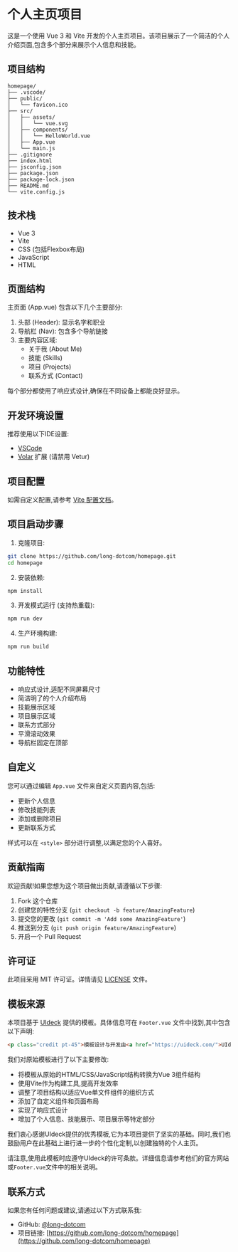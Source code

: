 # 个人主页项目

这是一个使用 Vue 3 和 Vite 开发的个人主页项目。该项目展示了一个简洁的个人介绍页面,包含多个部分来展示个人信息和技能。

## 项目结构

```
homepage/
├── .vscode/
├── public/
│   └── favicon.ico
├── src/
│   ├── assets/
│   │   └── vue.svg
│   ├── components/
│   │   └── HelloWorld.vue
│   ├── App.vue
│   └── main.js
├── .gitignore
├── index.html
├── jsconfig.json
├── package.json
├── package-lock.json
├── README.md
└── vite.config.js
```

## 技术栈

- Vue 3
- Vite
- CSS (包括Flexbox布局)
- JavaScript
- HTML

## 页面结构

主页面 (App.vue) 包含以下几个主要部分:

1. 头部 (Header): 显示名字和职业
2. 导航栏 (Nav): 包含多个导航链接
3. 主要内容区域:
   - 关于我 (About Me)
   - 技能 (Skills)
   - 项目 (Projects)
   - 联系方式 (Contact)

每个部分都使用了响应式设计,确保在不同设备上都能良好显示。

## 开发环境设置

推荐使用以下IDE设置:

- [VSCode](https://code.visualstudio.com/)
- [Volar](https://marketplace.visualstudio.com/items?itemName=Vue.volar) 扩展 (请禁用 Vetur)

## 项目配置

如需自定义配置,请参考 [Vite 配置文档](https://cn.vitejs.dev/config/)。

## 项目启动步骤

1. 克隆项目:

```sh
git clone https://github.com/long-dotcom/homepage.git
cd homepage
```

2. 安装依赖:

```sh
npm install
```

3. 开发模式运行 (支持热重载):

```sh
npm run dev
```

4. 生产环境构建:

```sh
npm run build
```

## 功能特性

- 响应式设计,适配不同屏幕尺寸
- 简洁明了的个人介绍布局
- 技能展示区域
- 项目展示区域
- 联系方式部分
- 平滑滚动效果
- 导航栏固定在顶部

## 自定义

您可以通过编辑 `App.vue` 文件来自定义页面内容,包括:

- 更新个人信息
- 修改技能列表
- 添加或删除项目
- 更新联系方式

样式可以在 `<style>` 部分进行调整,以满足您的个人喜好。

## 贡献指南

欢迎贡献!如果您想为这个项目做出贡献,请遵循以下步骤:

1. Fork 这个仓库
2. 创建您的特性分支 (`git checkout -b feature/AmazingFeature`)
3. 提交您的更改 (`git commit -m 'Add some AmazingFeature'`)
4. 推送到分支 (`git push origin feature/AmazingFeature`)
5. 开启一个 Pull Request

## 许可证

此项目采用 MIT 许可证。详情请见 [LICENSE](LICENSE) 文件。

## 模板来源

本项目基于 [UIdeck](https://uideck.com/) 提供的模板。具体信息可在 `Footer.vue` 文件中找到,其中包含以下声明:

```html
<p class="credit pt-45">模板设计与开发由<a href="https://uideck.com/">UIdeck</a>提供</p>
```

我们对原始模板进行了以下主要修改:

- 将模板从原始的HTML/CSS/JavaScript结构转换为Vue 3组件结构
- 使用Vite作为构建工具,提高开发效率
- 调整了项目结构以适应Vue单文件组件的组织方式
- 添加了自定义组件和页面布局
- 实现了响应式设计
- 增加了个人信息、技能展示、项目展示等特定部分

我们衷心感谢UIdeck提供的优秀模板,它为本项目提供了坚实的基础。同时,我们也鼓励用户在此基础上进行进一步的个性化定制,以创建独特的个人主页。

请注意,使用此模板时应遵守UIdeck的许可条款。详细信息请参考他们的官方网站或`Footer.vue`文件中的相关说明。

## 联系方式

如果您有任何问题或建议,请通过以下方式联系我:

- GitHub: [@long-dotcom](https://github.com/long-dotcom)
- 项目链接: [https://github.com/long-dotcom/homepage](https://github.com/long-dotcom/homepage)
